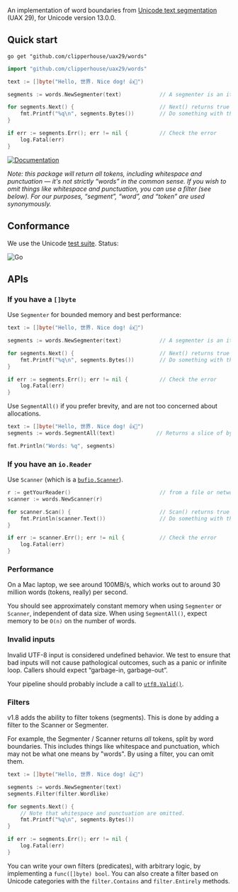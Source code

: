 An implementation of word boundaries from [Unicode text segmentation](https://unicode.org/reports/tr29/#Grapheme_Cluster_Boundaries) (UAX 29), for Unicode version 13.0.0.

## Quick start

```
go get "github.com/clipperhouse/uax29/words"
```

```go
import "github.com/clipperhouse/uax29/words"

text := []byte("Hello, 世界. Nice dog! 👍🐶")

segments := words.NewSegmenter(text)            // A segmenter is an iterator over the words

for segments.Next() {                           // Next() returns true until end of data or error
	fmt.Printf("%q\n", segments.Bytes())        // Do something with the current token
}

if err := segments.Err(); err != nil {          // Check the error
	log.Fatal(err)
}
```

[![Documentation](https://pkg.go.dev/badge/github.com/clipperhouse/uax29/words.svg)](https://pkg.go.dev/github.com/clipperhouse/uax29/words)

_Note: this package will return all tokens, including whitespace and punctuation — it's not strictly “words” in the common sense. If you wish to omit things like whitespace and punctuation, you can use a filter (see below). For our purposes, “segment”, “word”, and “token” are used synonymously._

## Conformance

We use the Unicode [test suite](https://unicode.org/reports/tr41/tr41-26.html#Tests29). Status:

![Go](https://github.com/clipperhouse/uax29/workflows/Go/badge.svg)

## APIs

### If you have a `[]byte`

Use `Segmenter` for bounded memory and best performance:

```go
text := []byte("Hello, 世界. Nice dog! 👍🐶")

segments := words.NewSegmenter(text)            // A segmenter is an iterator over the words

for segments.Next() {                           // Next() returns true until end of data or error
	fmt.Printf("%q\n", segments.Bytes())        // Do something with the current word
}

if err := segments.Err(); err != nil {          // Check the error
	log.Fatal(err)
}
```

Use `SegmentAll()` if you prefer brevity, and are not too concerned about allocations.

```go
text := []byte("Hello, 世界. Nice dog! 👍🐶")
segments := words.SegmentAll(text)             // Returns a slice of byte slices; each slice is a word

fmt.Println("Words: %q", segments)
```

### If you have an `io.Reader`

Use `Scanner` (which is a [`bufio.Scanner`](https://pkg.go.dev/bufio#Scanner)).

```go
r := getYourReader()                            // from a file or network maybe
scanner := words.NewScanner(r)

for scanner.Scan() {                            // Scan() returns true until error or EOF
	fmt.Println(scanner.Text())                 // Do something with the current word
}

if err := scanner.Err(); err != nil {           // Check the error
	log.Fatal(err)
}
```

### Performance

On a Mac laptop, we see around 100MB/s, which works out to around 30 million words (tokens, really) per second.

You should see approximately constant memory when using `Segmenter` or `Scanner`, independent of data size. When using `SegmentAll()`, expect memory to be `O(n)` on the number of words.

### Invalid inputs

Invalid UTF-8 input is considered undefined behavior. We test to ensure that bad inputs will not cause pathological outcomes, such as a panic or infinite loop. Callers should expect “garbage-in, garbage-out”.

Your pipeline should probably include a call to [`utf8.Valid()`](https://pkg.go.dev/unicode/utf8#Valid).

### Filters

v1.8 adds the ability to filter tokens (segments). This is done by adding a filter to the Scanner or Segmenter.

For example, the Segmenter / Scanner returns _all_ tokens, split by word boundaries. This includes things like whitespace and punctuation, which may not be what one means by "words". By using a filter, you can omit them.

```go
text := []byte("Hello, 世界. Nice dog! 👍🐶")

segments := words.NewSegmenter(text)
segments.Filter(filter.Wordlike)

for segments.Next() {
	// Note that whitespace and punctuation are omitted.
	fmt.Printf("%q\n", segments.Bytes())
}

if err := segments.Err(); err != nil {
	log.Fatal(err)
}
```

You can write your own filters (predicates), with arbitrary logic, by implementing a `func([]byte) bool`. You can also create a filter based on Unicode categories with the `filter.Contains` and `filter.Entirely` methods.
